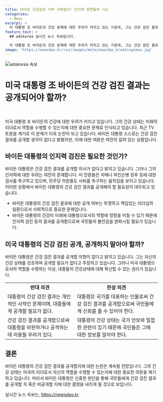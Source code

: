```yaml
---
title: 바이든 건강검진 거부 사퇴없다! 인지력 정면돌파 시도
categories:
  - News
excerpt: >
  미 대통령 조 바이든의 건강 문제에 대한 우려가 커지고 있는 가운데, 그는 건강 검진 결과를 공개하지 않겠다는 입장을 보였습니다. 또한 실수와 어눌한 행동으로 인해 건재함에 대한 의심이 커지자, 바이든은 이를 일축하며 건재함을 과시하는 데 힘쓰고 있습니다. 그러나 미 언론과 정치인들은 여전히 바이든의 건강 상태에 대한 우려를 제기하고 있습니다. 이러한 상황에서 바이든은 다가오는 나토 정상회의를 앞두고 건재함을 증명하기 위해 노력하고 있습니다.
feature_text: >
  ## adskorea 실시간 뉴스 속보입니다.

  미 대통령 조 바이든의 건강 문제에 대한 우려가 커지고 있는 가운데, 그는 건강 검진 결과를 공개하지 않겠다는 입장을 보였습니다. 또한 실수와 어눌한 행동으로 인해 건재함에 대한 의심이 커지자, 바이든은 이를 일축하며 건재함을 과시하는 데 힘쓰고 있습니다. 그러나 미 언론과 정치인들은 여전히 바이든의 건강 상태에 대한 우려를 제기하고 있습니다. 이러한 상황에서 바이든은 다가오는 나토 정상회의를 앞두고 건재함을 증명하기 위해 노력하고 있습니다.
image: 'https://newsdao.kr/res/images/meta/newsdao_breakingnews.jpg'
---
```


<p><img src="https://newsdao.kr/res/images/meta/newsdao_breakingnews.jpg" alt="adskorea 속보" /></p>

<h1>미국 대통령 조 바이든의 건강 검진 결과는 공개되어야 할까?</h1>

<p data-ke-size="size16">&nbsp;</p>

<p data-ke-size="size16">미국 대통령 조 바이든의 건강에 대한 우려가 커지고 있습니다. 그의 건강 상태는 미래의 리더로서 역할을 수행할 수 있는지에 대한 중요한 문제로 인식되고 있습니다. 최근 TV 토론을 계기로 이 문제가 더욱 논란이 되고 있습니다. 바이든 대통령 스스로는 건강 검진 결과를 공개할 생각이 없다고 밝혔지만, 이에 대한 여론은 여전히 갈려 있는 상황입니다.</p>

<h2 data-ke-size="size26">바이든 대통령의 인지력 검진은 필요한 것인가?</h2>

<p data-ke-size="size16">바이든 대통령은 건강 검진 결과를 공개할 의사가 없다고 밝히고 있습니다. 그러나 그의 인지력에 대한 우려는 여전히 존재합니다. 미 언론들은 치매나 파킨슨병 징후 등에 대한 검사를 촉구하고 있으며, 민주당 의원들도 사퇴를 촉구하는 움직임을 보이고 있습니다. 이러한 상황에서 바이든 대통령의 건강 검진 결과를 공개해야 할 필요성이 대두되고 있습니다.</p>

<ul>
    <li>바이든 대통령의 건강 검진 결과에 대한 공개 여부는 투명하고 책임있는 리더십의 일환으로서 사회적으로 중요한 문제입니다.</li>
    <li>바이든 대통령의 건강이 미래에 대통령으로서의 역할에 영향을 미칠 수 있기 때문에 인지력 검진 등의 결과를 공개함으로써 국민들의 불안감을 완화시킬 필요가 있습니다.</li>
</ul>

<h2 data-ke-size="size26">미국 대통령의 건강 검진 공개, 공개하지 말아야 할까?</h2>

<p data-ke-size="size16">바이든 대통령은 건강 검진 결과를 공개할 의향이 없다고 밝히고 있습니다. 그는 자신의 건강 상태를 강조하며 공개할 필요가 없다고 주장하고 있습니다. 그러나 미국 대통령으로서의 역할을 수행하는 이상, 대중들이 건강상태에 대해 확신할 수 있는 권리가 있습니다.</p>

<table>
    <tr>
        <td style="text-align: center; height: 17px;"><b>반대 의견</b></td>
        <td style="text-align: center; height: 17px;"><b>찬성 의견</b></td>
    </tr>
    <tr>
        <td>대통령의 건강 검진 결과는 개인적인 사적인 문제이며, 대중들에게 공개할 필요가 없다.</td>
        <td>대통령은 국가를 대표하는 인물로써 건강 검진 결과를 공개함으로써 국민들에게 신뢰를 줄 수 있어야 한다.</td>
    </tr>
    <tr>
        <td>건강 검진 결과를 공개함으로써 대통령을 비판하거나 공격하는 데 이용될 우려가 있다.</td>
        <td>대통령의 건강 상태는 국가 안보와 밀접한 관련이 있기 때문에 국민들은 그에 대한 정보를 알아야 한다.</td>
    </tr>
</table>

<h2 data-ke-size="size26">결론</h2>

<p data-ke-size="size16">바이든 대통령의 건강 검진 결과를 공개할지에 대한 논란은 계속될 전망입니다. 그의 건강 상태는 미국의 리더로서 자신의 역할을 수행할 수 있는지에 대한 중요한 의문을 제기하고 있습니다. 따라서 바이든 대통령은 신중한 판단을 통해 국민들에게 건강 검진 결과를 공개할 지 혹은 비공개할 지에 대한 결정을 내리게 될 것으로 보입니다.</p>
실시간 뉴스 속보는, <a href="https://newsdao.kr" rel="dofollow">https://newsdao.kr</a>


